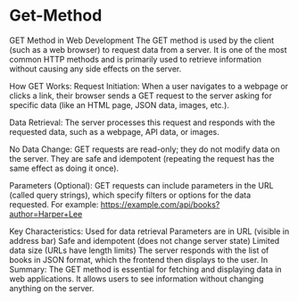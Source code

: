 # Get-Method
GET Method in Web Development
The GET method is used by the client (such as a web browser) to request data from a server. It is one of the most common HTTP methods and is primarily used to retrieve information without causing any side effects on the server.

How GET Works:
Request Initiation:
When a user navigates to a webpage or clicks a link, their browser sends a GET request to the server asking for specific data (like an HTML page, JSON data, images, etc.).

Data Retrieval:
The server processes this request and responds with the requested data, such as a webpage, API data, or images.

No Data Change:
GET requests are read-only; they do not modify data on the server. They are safe and idempotent (repeating the request has the same effect as doing it once).

Parameters (Optional):
GET requests can include parameters in the URL (called query strings), which specify filters or options for the data requested. For example:
https://example.com/api/books?author=Harper+Lee

Key Characteristics:
Used for data retrieval
Parameters are in URL (visible in address bar)
Safe and idempotent (does not change server state)
Limited data size (URLs have length limits)
The server responds with the list of books in JSON format, which the frontend then displays to the user.
In Summary:
The GET method is essential for fetching and displaying data in web applications. It allows users to see information without changing anything on the server.
